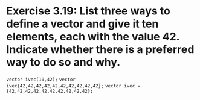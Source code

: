# Exercise 3.19: List three ways to define a vector and give it ten elements, each with the value 42. Indicate whether there is a preferred way to do so and why.

<code>vector<int> ivec(10,42);</code>
<code>vector<int> ivec{42,42,42,42,42,42,42,42,42,42};</code>
<code>vector<int> ivec = {42,42,42,42,42,42,42,42,42,42};</code>